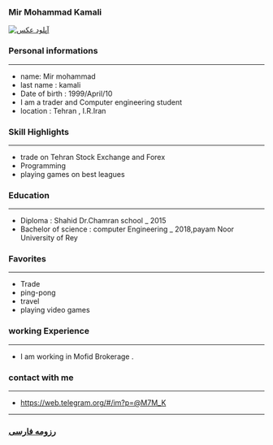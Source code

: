
### Mir Mohammad Kamali
<a href="http://uupload.ir/view/rnde_mohammad.jpg" target="_blank"><img src="http://uupload.ir/files/rnde_mohammad_thumb.jpg" border="0" alt="آپلود عکس" /></a>

### Personal informations

---
+ name: Mir mohammad
+ last name : kamali
+ Date of birth : 1999/April/10
+ I am a trader and Computer engineering student
+ location : Tehran , I.R.Iran


### Skill Highlights

---
+ trade on Tehran Stock Exchange and Forex
+ Programming
+ playing games on best leagues

### Education

---
+ Diploma : Shahid Dr.Chamran school
_ 2015
+ Bachelor of science : computer Engineering
_ 2018,payam Noor University of Rey 

### Favorites

---
+ Trade
+ ping-pong
+ travel 
+ playing video games

### working Experience

---
+ I am working in Mofid Brokerage .

### contact with me

---
+ https://web.telegram.org/#/im?p=@M7M_K

--- 
### [رزومه فارسی](resume-fa.md)
